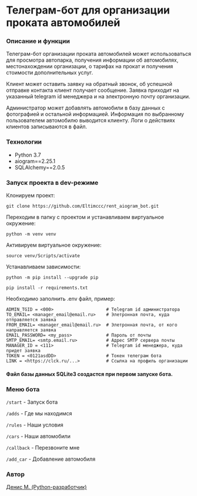 # Телеграм-бот для организации проката автомобилей

### Описание и функции
Телеграм-бот организации проката автомобилей может использоваться для просмотра автопарка, получения информации об автомобилях, местонахождении организации, о тарифах на прокат и получения стоимости дополнительных услуг.</p> 
Клиент может оставить заявку на обратный звонок, об успешной отправке контакта клиент получает сообщение. Заявка приходит на указанный telegram id менеджера и на электронную почту организации.</p>
Администратор может добавлять автомобили в базу данных с фотографией и остальной информацией. Информация по выбранному пользователем автомобилю выводится клиенту.
Логи о действиях клиентов записываются в файл.

### Технологии
- Python 3.7
- aiogram==2.25.1
- SQLAlchemy==2.0.5

### Запуск проекта в dev-режиме
Клонируем проект:
```
git clone https://github.com/Eltimccc/rent_aiogram_bot.git
```

Переходим в папку с проектом и устанавливаем виртуальное окружение:

```
python -m venv venv
```

Активируем виртуальное окружение:
```
source venv/Scripts/activate
```

Устанавливаем зависимости:
```
python -m pip install --upgrade pip
```
```
pip install -r requirements.txt
```

Необходимо заполнить .env файл, пример:

```
ADMIN_TGID = <000>                    # Telegram id администратора
TO_EMAIL= <manager_email@email.ru>    # Элетронная почта, куда отправляется заявка
FROM_EMAIL= <manager_email@email.ru>  # Элетронная почта, от кого направляется заявка
EMAIL_PASSWORD= <my_pass>             # Пароль от почты
SMTP_EMAIL= <smtp.email.ru>           # Адрес SMTP сервера почты
MANAGER_ID = <111>                    # Telegram id менеджера, куда придет заявка
TOKEN = <0121asdDD>                   # Токен телеграм бота
LINK = <https://clck.ru/...>          # Ссылка на профиль организации
```

#### Файл базы данных SQLite3 создастся при первом запуске бота.

### Меню бота
`/start` - Запуск бота </p>
`/adds` - Где мы находимся </p>
`/rules` - Наши условия </p>
`/cars` - Наши автомобили </p>
`/callback` - Перезвоните мне </p>
`/add_car` - Добавление автомобиля </p>

### Автор
[Денис М. (Python-разработчик)](https://github.com/Eltimccc "Денис М (Python-разработчик)")


